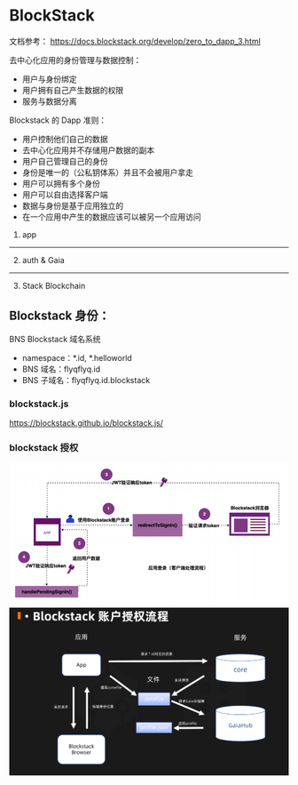 # BlockStack

文档参考：
https://docs.blockstack.org/develop/zero_to_dapp_3.html

去中心化应用的身份管理与数据控制：

* 用户与身份绑定
* 用户拥有自己产生数据的权限
* 服务与数据分离

Blockstack 的 Dapp 准则：
* 用户控制他们自己的数据
* 去中心化应用并不存储用户数据的副本
* 用户自己管理自己的身份
* 身份是唯一的（公私钥体系）并且不会被用户拿走
* 用户可以拥有多个身份
* 用户可以自由选择客户端
* 数据与身份是基于应用独立的
* 在一个应用中产生的数据应该可以被另一个应用访问

1. app
***
2. auth & Gaia
***
3. Stack Blockchain

## Blockstack 身份：
BNS Blockstack 域名系统

* namespace：*.id, *.helloworld
* BNS 域名：flyqflyq.id
* BNS 子域名：flyqflyq.id.blockstack

### blockstack.js

https://blockstack.github.io/blockstack.js/

### blockstack 授权
![authcode](images/auth_code.png)
![auth](images/auth.PNG)